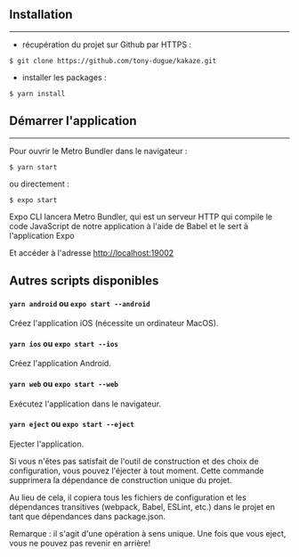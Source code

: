 ## Installation
***

- récupération du projet sur Github par HTTPS :

```shell script
$ git clone https://github.com/tony-dugue/kakaze.git
```

- installer les packages :

```shell script
$ yarn install
```

## Démarrer l'application
***

Pour ouvrir le Metro Bundler dans le navigateur :
```shell script
$ yarn start
```

ou directement :
```shell script
$ expo start
```


Expo CLI lancera Metro Bundler, qui est un serveur HTTP qui compile le code JavaScript de notre application à l'aide de Babel et le sert à l'application Expo

Et accéder à l'adresse [http://localhost:19002](http://localhost:19002)

## Autres scripts disponibles

#### `yarn android` ou `expo start --android`
Créez l'application iOS (nécessite un ordinateur MacOS).

#### `yarn ios` ou `expo start --ios`
Créez l'application Android.

#### `yarn web` ou `expo start --web`
Exécutez l'application dans le navigateur.

#### `yarn eject` ou `expo start --eject`
Ejecter l'application.

Si vous n'êtes pas satisfait de l'outil de construction et des choix de configuration, vous pouvez l'éjecter à tout moment. 
Cette commande supprimera la dépendance de construction unique du 
projet.

Au lieu de cela, il copiera tous les fichiers de configuration et les dépendances transitives (webpack, Babel, ESLint, etc.) dans le projet en tant que dépendances dans package.json.

Remarque : il s'agit d'une opération à sens unique. Une fois que vous eject, vous ne pouvez pas revenir en arrière!



